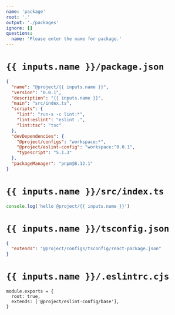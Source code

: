 ```yaml
---
name: 'package'
root: '.'
output: './packages'
ignore: []
questions:
  name: 'Please enter the name for package.'
---
```


# `{{ inputs.name }}/package.json`

```json
{
  "name": "@project/{{ inputs.name }}",
  "version": "0.0.1",
  "description": "{{ inputs.name }}",
  "main": "src/index.ts",
  "scripts": {
    "lint": "run-s -c lint:*",
    "lint:eslint": "eslint .",
    "lint:tsc": "tsc"
  },
  "devDependencies": {
    "@project/configs": "workspace:*",
    "@project/eslint-config": "workspace:^0.0.1",
    "typescript": "5.1.3"
  },
  "packageManager": "pnpm@8.12.1"
}
```

# `{{ inputs.name }}/src/index.ts`

```ts
console.log('hello @project/{{ inputs.name }}')
```

# `{{ inputs.name }}/tsconfig.json`

```json
{
  "extends": "@project/configs/tsconfig/react-package.json"
}
```

# `{{ inputs.name }}/.eslintrc.cjs`

```
module.exports = {
  root: true,
  extends: ['@project/eslint-config/base'],
}

```
